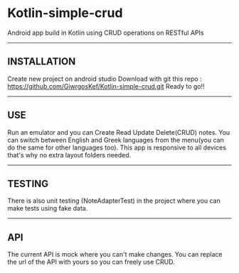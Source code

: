 # Kotlin-simple-crud
Android app build in Kotlin using CRUD operations on RESTful APIs

---------------
INSTALLATION
---------------
Create new project on android studio
Download with git this repo : https://github.com/GiwrgosKef/Kotlin-simple-crud.git
Ready to go!!


---------------
USE
---------------
Run an emulator and you can Create Read Update Delete(CRUD) notes.
You can switch between English and Greek languages from the menu(you can do the same for other languages too).
This app is responsive to all devices that's why no extra layout folders needed.

---------------
TESTING
---------------
There is also unit testing (NoteAdapterTest) in the project where you can make tests using fake data.


---------------
API
---------------
The current API is mock where you can't make changes.
You can replace the url of the API with yours so you can freely use CRUD.
